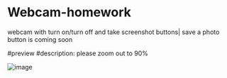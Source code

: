 # Webcam-homework
webcam with turn on/turn off and take screenshot buttons| save a photo button is coming soon 


#preview 
#description: please zoom out to 90%

![image](https://user-images.githubusercontent.com/113420049/207268463-0b51089d-2795-4bc2-8ec6-8e43dbb3a18f.png)


